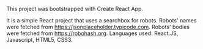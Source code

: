 This project was bootstrapped with Create React App. 

It is a simple React project that uses a searchbox for robots. Robots' names were fetched from https://jsonplaceholder.typicode.com. Robots' bodies were fetched from https://robohash.org. Languages used: React.JS, Javascript, HTML5, CSS3.


